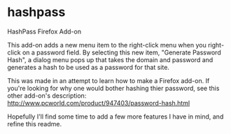 hashpass
========

HashPass Firefox Add-on

This add-on adds a new menu item to the right-click menu when you right-click on a password field.
By selecting this new item, "Generate Password Hash", a dialog menu pops up that takes the domain 
and password and generates a hash to be used as a password for that site.

This was made in an attempt to learn how to make a Firefox add-on. If you're looking for why one
would bother hashing thier password, see this other add-on's description:
http://www.pcworld.com/product/947403/password-hash.html

Hopefully I'll find some time to add a few more features I have in mind, and refine this readme.
